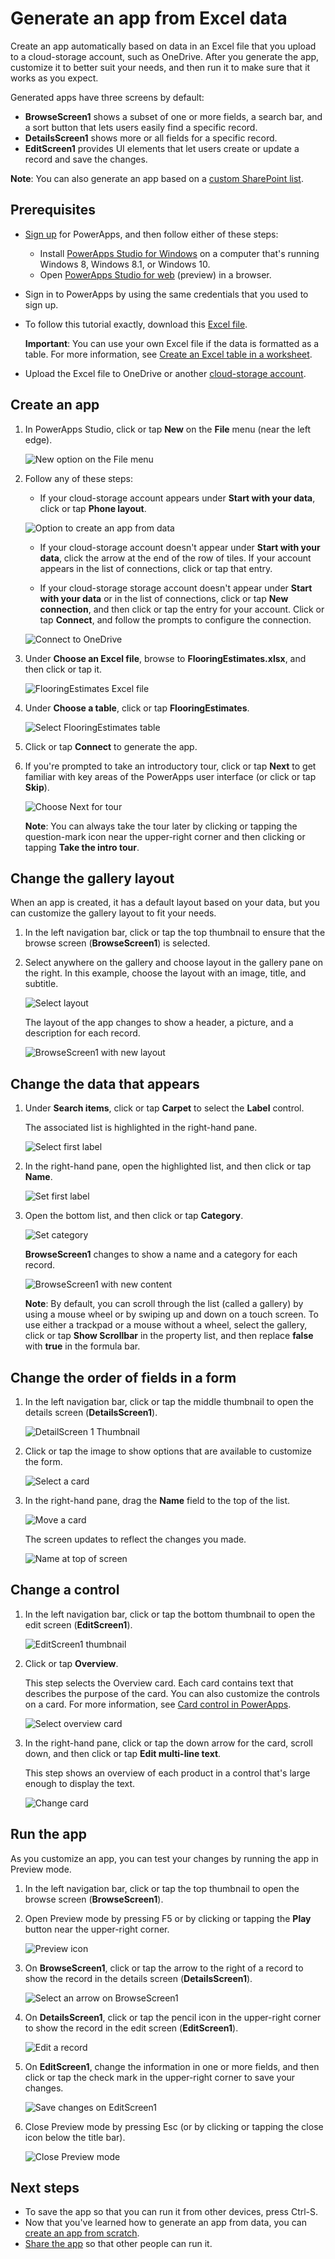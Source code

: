 <properties
	pageTitle="Generate an app from Excel data | Microsoft PowerApps"
	description="Create an app automatically based on an Excel file in the cloud, customize the app, and then explore how it works."
	services=""
	suite="powerapps"
	documentationCenter="na"
	authors="sarafankit"
	manager="anneta"
	editor=""
	tags=""/>

<tags
   ms.service="powerapps"
   ms.devlang="na"
   ms.topic="get-started-article"
   ms.tgt_pltfrm="na"
   ms.workload="na"
   ms.date="10/16/2016"
   ms.author="ankitsar"/>

# Generate an app from Excel data #
Create an app automatically based on data in an Excel file that you upload to a cloud-storage account, such as OneDrive. After you generate the app, customize it to better suit your needs, and then run it to make sure that it works as you expect.

Generated apps have three screens by default:

- **BrowseScreen1** shows a subset of one or more fields, a search bar, and a sort button that lets users easily find a specific record.
- **DetailsScreen1** shows more or all fields for a specific record.
- **EditScreen1** provides UI elements that let users create or update a record and save the changes.

**Note**: You can also generate an app based on a [custom SharePoint list](app-from-sharepoint).

## Prerequisites ##
- [Sign up](signup-for-powerapps.md) for PowerApps, and then follow either of these steps:
	- Install [PowerApps Studio for Windows](http://aka.ms/powerappsinstall) on a computer that's running Windows 8, Windows 8.1, or Windows 10.
	- Open [PowerApps Studio for web](create-app-browser.md) (preview) in a browser.
- Sign in to PowerApps by using the same credentials that you used to sign up.
- To follow this tutorial exactly, download this [Excel file](https://az787822.vo.msecnd.net/documentation/get-started-from-data/FlooringEstimates.xlsx).

	**Important**: You can use your own Excel file if the data is formatted as a table. For more information, see [Create an Excel table in a worksheet](https://support.office.com/en-us/article/Create-an-Excel-table-in-a-worksheet-E81AA349-B006-4F8A-9806-5AF9DF0AC664).

- Upload the Excel file to OneDrive or another [cloud-storage account](cloud-storage-blob-connections.md).

## Create an app ##
1. In PowerApps Studio, click or tap **New** on the **File** menu (near the left edge).

	![New option on the File menu](./media/get-started-create-from-data/file-new.png)

2. Follow any of these steps:
	- If your cloud-storage account appears under **Start with your data**, click or tap **Phone layout**.

 	![Option to create an app from data](./media/get-started-create-from-data/create-from-data.png)

	- If your cloud-storage account doesn't appear under **Start with your data**, click the arrow at the end of the row of tiles. If your account appears in the list of connections, click or tap that entry.

	- If your cloud-storage storage account doesn't appear under **Start with your data** or in the list of connections, click or tap **New connection**, and then click or tap the entry for your account. Click or tap **Connect**, and follow the prompts to configure the connection.

	![Connect to OneDrive](./media/get-started-create-from-data/connect-onedrive.png)

3. Under **Choose an Excel file**, browse to **FlooringEstimates.xlsx**, and then click or tap it.

	![FlooringEstimates Excel file](./media/get-started-create-from-data/choose-spreadsheet.png)  

4. Under **Choose a table**, click or tap **FlooringEstimates**.  

	![Select FlooringEstimates table](./media/get-started-create-from-data/choose-table.png)

5. Click or tap **Connect** to generate the app.

6. If you're prompted to take an introductory tour, click or tap **Next** to get familiar with key areas of the PowerApps user interface (or click or tap **Skip**).

	![Choose Next for tour](./media/get-started-create-from-data/quick-tour.png)

	**Note**: You can always take the tour later by clicking or tapping the question-mark icon near the upper-right corner and then clicking or tapping **Take the intro tour**.

## Change the gallery layout ##
When an app is created, it has a default layout based on your data, but you can customize the gallery layout to fit your needs.

1. In the left navigation bar, click or tap the top thumbnail to ensure that the browse screen (**BrowseScreen1**) is selected.

2. Select anywhere on the gallery and choose layout in the gallery pane on the right. In this example, choose the layout with an image, title, and subtitle.

	![Select layout](./media/get-started-create-from-data/select-layout.png)

	The layout of the app changes to show a header, a picture, and a description for each record.

	![BrowseScreen1 with new layout](./media/get-started-create-from-data/browse-layout.png)

## Change the data that appears ##
1.  Under **Search items**, click or tap **Carpet** to select the **Label** control.

	The associated list is highlighted in the right-hand pane.

	![Select first label](./media/get-started-create-from-data/select-gallery-textbox.png)

2. In the right-hand pane, open the highlighted list, and then click or tap **Name**.

	![Set first label](./media/get-started-create-from-data/set-gallery-textbox.png)

3. Open the bottom list, and then click or tap **Category**.

	![Set category](./media/get-started-create-from-data/set-category.png)

	**BrowseScreen1** changes to show a name and a category for each record.

	![BrowseScreen1 with new content](./media/get-started-create-from-data/browse-content.png)

	**Note**: By default, you can scroll through the list (called a gallery) by using a mouse wheel or by swiping up and down on a touch screen. To use either a trackpad or a mouse without a wheel, select the gallery, click or tap **Show Scrollbar** in the property list, and then replace **false** with **true** in the formula bar.

## Change the order of fields in a form ##
1. In the left navigation bar, click or tap the middle thumbnail to open the details screen (**DetailsScreen1**).

	![DetailScreen 1 Thumbnail](./media/get-started-create-from-data/detail-screen-thumbnail.png)

2. Click or tap the image to show options that are available to customize the form.

	![Select a card](./media/get-started-create-from-data/select-card.png)

3. In the right-hand pane, drag the **Name** field to the top of the list.

	![Move a card](./media/get-started-create-from-data/move-card.png)

	The screen updates to reflect the changes you made.

	![Name at top of screen](./media/get-started-create-from-data/name-first.png)

## Change a control ##
1. In the left navigation bar, click or tap the bottom thumbnail to open the edit screen (**EditScreen1**).

	![EditScreen1 thumbnail](./media/get-started-create-from-data/edit-screen-thumbnail.png)

2. Click or tap **Overview**.

	This step selects the Overview card. Each card contains text that describes the purpose of the card. You can also customize the controls on a card. For more information, see [Card control in PowerApps](controls/control-card.md).

	![Select overview card](./media/get-started-create-from-data/select-overview.png)

3. In the right-hand pane, click or tap the down arrow for the card, scroll down, and then click or tap **Edit multi-line text**.

	This step shows an overview of each product in a control that's large enough to display the text.

	![Change card](./media/get-started-create-from-data/card-selector.png)

## Run the app ##
As you customize an app, you can test your changes by running the app in Preview mode.

1. In the left navigation bar, click or tap the top thumbnail to open the browse screen (**BrowseScreen1**).

2. Open Preview mode by pressing F5 or by clicking or tapping the **Play** button near the upper-right corner.

	![Preview icon](./media/get-started-create-from-data/open-preview.png)

3. On **BrowseScreen1**, click or tap the arrow to the right of a record to show the record in the details screen (**DetailsScreen1**).

	![Select an arrow on BrowseScreen1](./media/get-started-create-from-data/select-record.png)

4. On **DetailsScreen1**, click or tap the pencil icon in the upper-right corner to show the record in the edit screen (**EditScreen1**).

	![Edit a record](./media/get-started-create-from-data/edit-record.png)

5. On **EditScreen1**, change the information in one or more fields, and then click or tap the check mark in the upper-right corner to save your changes.

	![Save changes on EditScreen1](./media/get-started-create-from-data/save-record.png)

6. Close Preview mode by pressing Esc (or by clicking or tapping the close icon below the title bar).

	![Close Preview mode](./media/get-started-create-from-data/close-preview.png)

## Next steps ##
- To save the app so that you can run it from other devices, press Ctrl-S.
- Now that you've learned how to generate an app from data, you can [create an app from scratch](get-started-create-from-blank.md).
- [Share the app](share-app.md) so that other people can run it.
